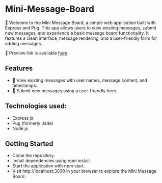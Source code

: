 # Mini-Message-Board

🚀 Welcome to the Mini Message Board, a simple web application built with Express and Pug. This app allows users to view existing messages, submit new messages, and experience a basic message board functionality. It features a clean interface, message rendering, and a user-friendly form for adding messages.

🎉 Preview link is available [here](https://mini-message-board-by-vk.fly.dev).

## Features

- 📅 View existing messages with user names, message content, and timestamps.
- 📝 Submit new messages using a user-friendly form. 

## Technologies used:

- Express.js
- Pug (formerly Jade)
- Node.js

## Getting Started

- Clone the repository.
- Install dependencies using npm install.
- Start the application with npm start.
- Visit http://localhost:3000 in your browser to explore the Mini Message Board.
